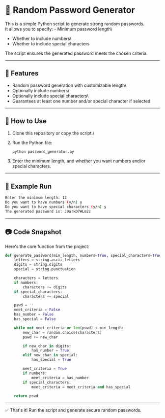 # 🔑 Random Password Generator

This is a simple Python script to generate strong random passwords.\
It allows you to specify: - Minimum password length\
- Whether to include numbers\
- Whether to include special characters

The script ensures the generated password meets the chosen criteria.

------------------------------------------------------------------------

## 📌 Features

-   Random password generation with customizable length\
-   Optionally include numbers\
-   Optionally include special characters\
-   Guarantees at least one number and/or special character if selected

------------------------------------------------------------------------

## 🚀 How to Use

1.  Clone this repository or copy the script.\

2.  Run the Python file:

    ``` bash
    python password_generator.py
    ```

3.  Enter the minimum length, and whether you want numbers and/or
    special characters.

------------------------------------------------------------------------

## 📝 Example Run

``` bash
Enter the minimum length: 12  
Do you want to have numbers (y/n) y  
Do you want to have special characters (y/n) y  
The generated password is: J9a!kD7#Lm2z
```

------------------------------------------------------------------------

## 📷 Code Snapshot

Here's the core function from the project:

``` python
def generate_password(min_length, numbers=True, special_characters=True): 
    letters = string.ascii_letters
    digits = string.digits
    special = string.punctuation

    characters = letters
    if numbers: 
        characters += digits
    if special_characters: 
        characters += special

    pswd = ''
    meet_criteria = False
    has_number = False
    has_special = False

    while not meet_criteria or len(pswd) < min_length: 
        new_char = random.choice(characters)
        pswd += new_char

        if new_char in digits: 
            has_number = True
        elif new_char in special: 
            has_special = True

        meet_criteria = True
        if numbers:
            meet_criteria = has_number
        if special_characters:
            meet_criteria = meet_criteria and has_special
        
    return pswd
```

------------------------------------------------------------------------

✅ That's it! Run the script and generate secure random passwords.
